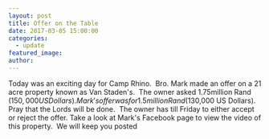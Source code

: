 ```yaml
---
layout: post
title: Offer on the Table
date: 2017-03-05 15:00:00
categories:
  - update
featured_image:
author:
---
```


Today was an exciting day for Camp Rhino.  Bro. Mark made an offer on a 21 acre property known as Van Staden's.  The owner asked 1.75million Rand ($150,000 US Dollars).  Mark's offer was for 1.5 million Rand ($130,000 US Dollars).  Pray that the Lords will be done.  The owner has till Friday to either accept or reject the offer. Take a look at Mark's Facebook page to view the video of this property.  We will keep you posted